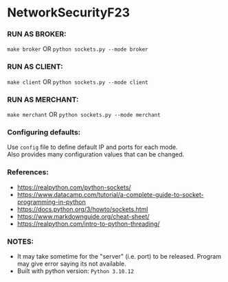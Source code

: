# NetworkSecurityF23
  
### RUN AS BROKER:  
`make broker` OR `python sockets.py --mode broker`  
  
### RUN AS CLIENT:  
`make client` OR `python sockets.py --mode client`  
  
### RUN AS MERCHANT:  
`make merchant` OR `python sockets.py --mode merchant`  
  
### Configuring defaults:  
Use `config` file to define default IP and ports for each mode.  
Also provides many configuration values that can be changed.    
  
### References:  
- https://realpython.com/python-sockets/
- https://www.datacamp.com/tutorial/a-complete-guide-to-socket-programming-in-python
- https://docs.python.org/3/howto/sockets.html
- https://www.markdownguide.org/cheat-sheet/
- https://realpython.com/intro-to-python-threading/
    
### NOTES:
- It may take sometime for the "server" (i.e. port) to be released. Program may give error saying its not available.
- Built with python version: `Python 3.10.12`
  
